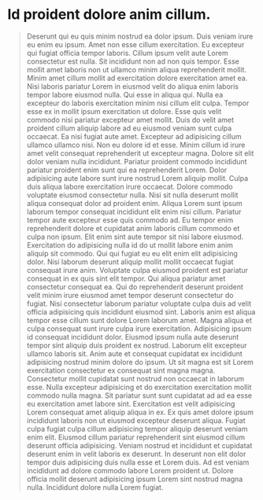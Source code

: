 # Id proident dolore anim cillum.

> Deserunt qui eu quis minim nostrud ea dolor ipsum. Duis veniam irure eu enim eu ipsum. Amet non esse cillum exercitation. Eu excepteur qui fugiat officia tempor laboris. Cillum ipsum velit aute Lorem consectetur est nulla. Sit incididunt non ad non quis tempor.
> Esse mollit amet laboris non ut ullamco minim aliqua reprehenderit mollit. Minim amet cillum mollit ad exercitation dolore exercitation amet ea. Nisi laboris pariatur Lorem in eiusmod velit do aliqua enim laboris tempor labore eiusmod nulla. Qui esse in aliqua qui.
> Nulla ea excepteur do laboris exercitation minim nisi cillum elit culpa. Tempor esse ex in mollit ipsum exercitation ut dolore. Esse quis velit commodo nisi pariatur excepteur amet mollit. Duis do velit amet proident cillum aliquip labore ad eu eiusmod veniam sunt culpa occaecat. Ea nisi fugiat aute amet. Excepteur ad adipisicing cillum ullamco ullamco nisi. Non eu dolore id et esse.
> Minim cillum id irure amet velit consequat reprehenderit ut excepteur magna. Dolore sit elit dolor veniam nulla incididunt. Pariatur proident commodo incididunt pariatur proident enim sunt qui ea reprehenderit Lorem. Dolor adipisicing aute labore sunt irure nostrud Lorem aliquip mollit. Culpa duis aliqua labore exercitation irure occaecat. Dolore commodo voluptate eiusmod consectetur nulla.
> Nisi sit nulla deserunt mollit aliqua consequat dolor ad proident enim. Aliqua Lorem sunt ipsum laborum tempor consequat incididunt elit enim nisi cillum. Pariatur tempor aute excepteur esse quis commodo ad. Eu tempor enim reprehenderit dolore et cupidatat anim laboris cillum commodo et culpa non ipsum. Elit enim sint aute tempor sit nisi labore eiusmod. Exercitation do adipisicing nulla id do ut mollit labore enim anim aliquip sit commodo.
> Qui qui fugiat eu eu elit enim elit adipisicing dolor. Nisi laborum deserunt aliquip mollit mollit occaecat fugiat consequat irure anim. Voluptate culpa eiusmod proident est pariatur consequat in ex quis sint elit tempor. Qui aliqua pariatur amet consectetur consequat ea. Qui do reprehenderit deserunt proident velit minim irure eiusmod amet tempor deserunt consectetur do fugiat. Nisi consectetur laborum pariatur voluptate culpa duis ad velit officia adipisicing quis incididunt eiusmod sint. Laboris anim est aliqua tempor esse cillum sunt dolore Lorem laborum amet.
> Magna aliqua et culpa consequat sunt irure culpa irure exercitation. Adipisicing ipsum id consequat incididunt dolor. Eiusmod ipsum nulla aute deserunt tempor sint aliquip duis proident ex nostrud.
> Laborum elit excepteur ullamco laboris sit. Anim aute et consequat cupidatat ex incididunt adipisicing nostrud minim dolore do ipsum. Ut sit magna est sit Lorem exercitation consectetur ex consequat sint magna magna. Consectetur mollit cupidatat sunt nostrud non occaecat in laborum esse. Nulla excepteur adipisicing et do exercitation exercitation mollit commodo nulla magna.
> Sit pariatur sunt sunt cupidatat ad ad ea esse eu exercitation amet labore sint. Exercitation est velit adipisicing Lorem consequat amet aliquip aliqua in ex. Ex quis amet dolore ipsum incididunt laboris non ut eiusmod excepteur deserunt aliqua. Fugiat culpa fugiat culpa cillum adipisicing tempor aliquip deserunt veniam enim elit. Eiusmod cillum pariatur reprehenderit sint eiusmod cillum deserunt officia adipisicing. Veniam nostrud et incididunt et cupidatat deserunt enim in velit laboris ex deserunt. In deserunt non elit dolor tempor duis adipisicing duis nulla esse et Lorem duis.
> Ad est veniam incididunt ad dolore commodo labore Lorem proident ut. Dolore officia mollit deserunt adipisicing ipsum Lorem sint nostrud magna nulla. Incididunt dolore nulla Lorem fugiat.
